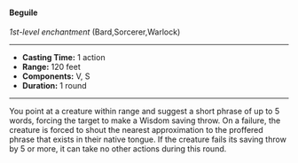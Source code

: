 #### Beguile
*1st-level enchantment* (Bard,Sorcerer,Warlock)
___
- **Casting Time:** 1 action
- **Range:** 120 feet
- **Components:** V, S
- **Duration:** 1 round
---
You point at a creature within range and suggest a short phrase of up to 5 words, forcing the target to make a Wisdom saving throw. On a failure, the creature is forced to shout the nearest approximation to the proffered phrase that exists in their native tongue. If the creature fails its saving throw by 5 or more, it can take no other actions during this round.
